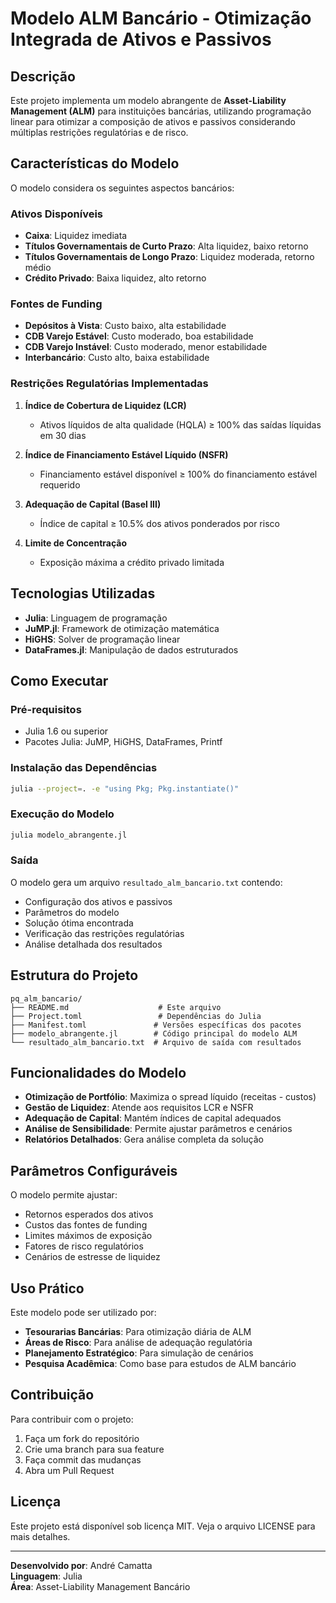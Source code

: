 # Modelo ALM Bancário - Otimização Integrada de Ativos e Passivos

## Descrição

Este projeto implementa um modelo abrangente de **Asset-Liability Management (ALM)** para instituições bancárias, utilizando programação linear para otimizar a composição de ativos e passivos considerando múltiplas restrições regulatórias e de risco.

## Características do Modelo

O modelo considera os seguintes aspectos bancários:

### Ativos Disponíveis
- **Caixa**: Liquidez imediata
- **Títulos Governamentais de Curto Prazo**: Alta liquidez, baixo retorno
- **Títulos Governamentais de Longo Prazo**: Liquidez moderada, retorno médio
- **Crédito Privado**: Baixa liquidez, alto retorno

### Fontes de Funding
- **Depósitos à Vista**: Custo baixo, alta estabilidade
- **CDB Varejo Estável**: Custo moderado, boa estabilidade
- **CDB Varejo Instável**: Custo moderado, menor estabilidade
- **Interbancário**: Custo alto, baixa estabilidade

### Restrições Regulatórias Implementadas

1. **Índice de Cobertura de Liquidez (LCR)**
   - Ativos líquidos de alta qualidade (HQLA) ≥ 100% das saídas líquidas em 30 dias

2. **Índice de Financiamento Estável Líquido (NSFR)**
   - Financiamento estável disponível ≥ 100% do financiamento estável requerido

3. **Adequação de Capital (Basel III)**
   - Índice de capital ≥ 10.5% dos ativos ponderados por risco

4. **Limite de Concentração**
   - Exposição máxima a crédito privado limitada

## Tecnologias Utilizadas

- **Julia**: Linguagem de programação
- **JuMP.jl**: Framework de otimização matemática
- **HiGHS**: Solver de programação linear
- **DataFrames.jl**: Manipulação de dados estruturados

## Como Executar

### Pré-requisitos
- Julia 1.6 ou superior
- Pacotes Julia: JuMP, HiGHS, DataFrames, Printf

### Instalação das Dependências
```bash
julia --project=. -e "using Pkg; Pkg.instantiate()"
```

### Execução do Modelo
```bash
julia modelo_abrangente.jl
```

### Saída
O modelo gera um arquivo `resultado_alm_bancario.txt` contendo:
- Configuração dos ativos e passivos
- Parâmetros do modelo
- Solução ótima encontrada
- Verificação das restrições regulatórias
- Análise detalhada dos resultados

## Estrutura do Projeto

```
pq_alm_bancario/
├── README.md                    # Este arquivo
├── Project.toml                 # Dependências do Julia
├── Manifest.toml               # Versões específicas dos pacotes
├── modelo_abrangente.jl        # Código principal do modelo ALM
└── resultado_alm_bancario.txt  # Arquivo de saída com resultados
```

## Funcionalidades do Modelo

- **Otimização de Portfólio**: Maximiza o spread líquido (receitas - custos)
- **Gestão de Liquidez**: Atende aos requisitos LCR e NSFR
- **Adequação de Capital**: Mantém índices de capital adequados
- **Análise de Sensibilidade**: Permite ajustar parâmetros e cenários
- **Relatórios Detalhados**: Gera análise completa da solução

## Parâmetros Configuráveis

O modelo permite ajustar:
- Retornos esperados dos ativos
- Custos das fontes de funding
- Limites máximos de exposição
- Fatores de risco regulatórios
- Cenários de estresse de liquidez

## Uso Prático

Este modelo pode ser utilizado por:
- **Tesourarias Bancárias**: Para otimização diária de ALM
- **Áreas de Risco**: Para análise de adequação regulatória
- **Planejamento Estratégico**: Para simulação de cenários
- **Pesquisa Acadêmica**: Como base para estudos de ALM bancário

## Contribuição

Para contribuir com o projeto:
1. Faça um fork do repositório
2. Crie uma branch para sua feature
3. Faça commit das mudanças
4. Abra um Pull Request

## Licença

Este projeto está disponível sob licença MIT. Veja o arquivo LICENSE para mais detalhes.

---

**Desenvolvido por**: André Camatta  
**Linguagem**: Julia  
**Área**: Asset-Liability Management Bancário